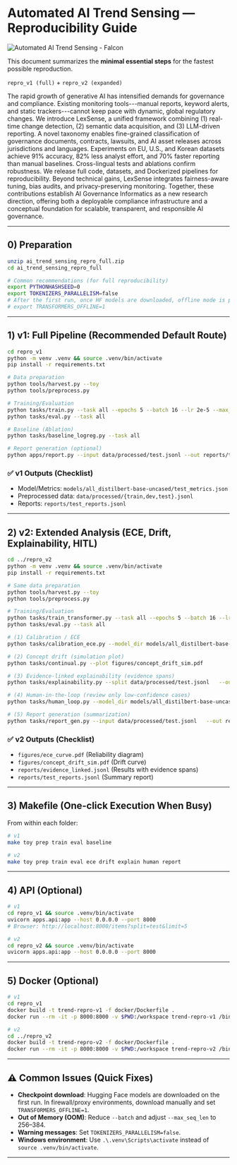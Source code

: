 
# Automated AI Trend Sensing — Reproducibility Guide

![Automated AI Trend Sensing - Falcon](./falcon.png)

This document summarizes the **minimal essential steps** for the fastest possible reproduction.

`repro_v1 (full)` + `repro_v2 (expanded)`

The rapid growth of generative AI has intensified demands for governance and compliance. Existing monitoring tools---manual reports, keyword alerts, and static trackers---cannot keep pace with dynamic, global regulatory changes. We introduce LexSense, a unified framework combining (1) real-time change detection, (2) semantic data acquisition, and (3) LLM-driven reporting. A novel taxonomy enables fine-grained classification of governance documents, contracts, lawsuits, and AI asset releases across jurisdictions and languages. Experiments on EU, U.S., and Korean datasets achieve 91\% accuracy, 82\% less analyst effort, and 70% faster reporting than manual baselines. Cross-lingual tests and ablations confirm robustness. We release full code, datasets, and Dockerized pipelines for reproducibility. Beyond technical gains, LexSense integrates fairness-aware tuning, bias audits, and privacy-preserving monitoring. Together, these contributions establish AI Governance Informatics as a new research direction, offering both a deployable compliance infrastructure and a conceptual foundation for scalable, transparent, and responsible AI governance.



---

## 0) Preparation

```bash
unzip ai_trend_sensing_repro_full.zip
cd ai_trend_sensing_repro_full

# Common recommendations (for full reproducibility)
export PYTHONHASHSEED=0
export TOKENIZERS_PARALLELISM=false
# After the first run, once HF models are downloaded, offline mode is possible
# export TRANSFORMERS_OFFLINE=1
```

---

## 1) v1: Full Pipeline (Recommended Default Route)

```bash
cd repro_v1
python -m venv .venv && source .venv/bin/activate
pip install -r requirements.txt

# Data preparation
python tools/harvest.py --toy
python tools/preprocess.py

# Training/Evaluation
python tasks/train.py --task all --epochs 5 --batch 16 --lr 2e-5 --max_seq_len 512
python tasks/eval.py --task all

# Baseline (Ablation)
python tasks/baseline_logreg.py --task all

# Report generation (optional)
python apps/report.py --input data/processed/test.jsonl --out reports/test_reports.jsonl --summarizer t5-small
```

### ✅ v1 Outputs (Checklist)

* Model/Metrics: `models/all_distilbert-base-uncased/test_metrics.json`
* Preprocessed data: `data/processed/{train,dev,test}.jsonl`
* Reports: `reports/test_reports.jsonl`

---

## 2) v2: Extended Analysis (ECE, Drift, Explainability, HITL)

```bash
cd ../repro_v2
python -m venv .venv && source .venv/bin/activate
pip install -r requirements.txt

# Same data preparation
python tools/harvest.py --toy
python tools/preprocess.py

# Training/Evaluation
python tasks/train_transformer.py --task all --epochs 5 --batch 16 --lr 2e-5 --max_seq_len 512
python tasks/eval.py --task all

# (1) Calibration / ECE
python tasks/calibration_ece.py --model_dir models/all_distilbert-base-uncased   --split data/processed/test.jsonl --plot figures/ece_curve.pdf

# (2) Concept drift (simulation plot)
python tasks/continual.py --plot figures/concept_drift_sim.pdf

# (3) Evidence-linked explainability (evidence spans)
python tasks/explainability.py --split data/processed/test.jsonl   --out reports/evidence_linked.jsonl

# (4) Human-in-the-loop (review only low-confidence cases)
python tasks/human_loop.py --model_dir models/all_distilbert-base-uncased   --split data/processed/test.jsonl --threshold 0.75

# (5) Report generation (summarization)
python tasks/report_gen.py --input data/processed/test.jsonl   --out reports/test_reports.jsonl --summarizer t5-small
```

### ✅ v2 Outputs (Checklist)

* `figures/ece_curve.pdf` (Reliability diagram)
* `figures/concept_drift_sim.pdf` (Drift curve)
* `reports/evidence_linked.jsonl` (Results with evidence spans)
* `reports/test_reports.jsonl` (Summary report)

---

## 3) Makefile (One-click Execution When Busy)

From within each folder:

```bash
# v1
make toy prep train eval baseline

# v2
make toy prep train eval ece drift explain human report
```

---

## 4) API (Optional)

```bash
# v1
cd repro_v1 && source .venv/bin/activate
uvicorn apps.api:app --host 0.0.0.0 --port 8000
# Browser: http://localhost:8000/items?split=test&limit=5

# v2
cd repro_v2 && source .venv/bin/activate
uvicorn apps.api:app --host 0.0.0.0 --port 8000
```

---

## 5) Docker (Optional)

```bash
# v1
cd repro_v1
docker build -t trend-repro-v1 -f docker/Dockerfile .
docker run --rm -it -p 8000:8000 -v $PWD:/workspace trend-repro-v1 /bin/bash

# v2
cd ../repro_v2
docker build -t trend-repro-v2 -f docker/Dockerfile .
docker run --rm -it -p 8000:8000 -v $PWD:/workspace trend-repro-v2 /bin/bash
```

---

## ⚠️ Common Issues (Quick Fixes)

* **Checkpoint download**: Hugging Face models are downloaded on the first run.
  In firewall/proxy environments, download manually and set `TRANSFORMERS_OFFLINE=1`.
* **Out of Memory (OOM)**: Reduce `--batch` and adjust `--max_seq_len` to 256–384.
* **Warning messages**: Set `TOKENIZERS_PARALLELISM=false`.
* **Windows environment**: Use `.\.venv\Scripts\activate` instead of `source .venv/bin/activate`.

---
